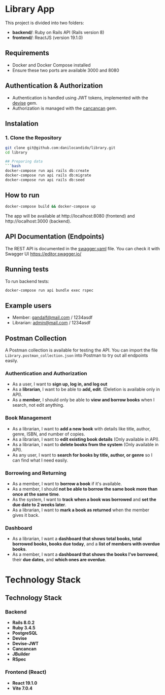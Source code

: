 # Library App

This project is divided into two folders:

- **backend/**: Ruby on Rails API (Rails version 8)
- **frontend/**: ReactJS (version 19.1.0)

## Requirements
- Docker and Docker Compose installed
- Ensure these two ports are available 3000 and 8080 

## Authentication & Authorization

- Authentication is handled using JWT tokens, implemented with the
  [devise](https://github.com/heartcombo/devise) gem.
- Authorization is managed with the [cancancan](https://github.com/CanCanCommunity/cancancan)
  gem.

## Instalation
### 1. Clone the Repository
```bash
git clone git@github.com:danilocandido/library.git
cd library

## Preparing data
```bash
docker-compose run api rails db:create
docker-compose run api rails db:migrate
docker-compose run api rails db:seed

```

## How to run
```bash
docker-compose build && docker-compose up
```

The app will be available at http://localhost:8080 (frontend) and
http://localhost:3000 (backend).

## API Documentation (Endpoints)

The REST API is documented in the [swagger.yaml](./swagger.yaml) file. You can check it with Swagger UI https://editor.swagger.io/

## Running tests

To run backend tests:

```bash
docker-compose run api bundle exec rspec
```

## Example users
- Member: gandalf@mail.com / 1234asdf
- Librarian: admin@mail.com / 1234asdf

## Postman Collection

A Postman collection is available for testing the API. You can import the file `Library.postman_collection.json` into Postman to try out all endpoints easily.


###  **Authentication and Authorization**

* As a user, I want to **sign up, log in, and log out**
* As a **librarian**, I want to be able to **add, edit**. 
(Deletion is available only in API).
* As a **member**, I should only be able to **view and borrow books** when I search, not edit anything.

###  **Book Management**

* As a librarian, I want to **add a new book** with details like title, author, genre, ISBN, and number of copies.
* As a librarian, I want to **edit existing book details** (Only available in API).
* As a librarian, I want to **delete books from the system** (Only available in API).
* As any user, I want to **search for books by title, author, or genre** so I can find what I need easily.


### **Borrowing and Returning**

* As a member, I want to **borrow a book** if it's available.
* As a member, I should **not be able to borrow the same book more than once at the same time**.
* As the system, I want to **track when a book was borrowed** and **set the due date to 2 weeks later**.
* As a librarian, I want to **mark a book as returned** when the member gives it back.

###  **Dashboard**

* As a librarian, I want a **dashboard that shows total books, total borrowed books, books due today**, and a **list of members with overdue books**.
* As a member, I want a **dashboard that shows the books I've borrowed**, their **due dates**, and **which ones are overdue**.


# Technology Stack

## Technology Stack

### Backend
- **Rails 8.0.2** 
- **Ruby 3.4.5**
- **PostgreSQL**
- **Devise** 
- **Devise-JWT** 
- **Cancancan** 
- **JBuilder**
- **RSpec**

### Frontend (React)
- **React 19.1.0**
- **Vite 7.0.4**
